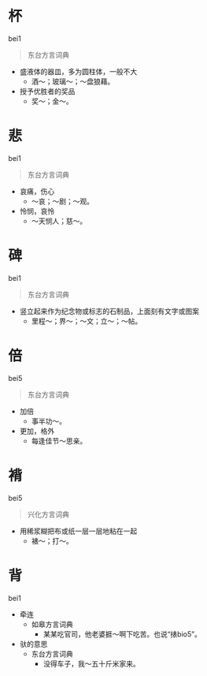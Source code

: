 # 杯
bei1
> 东台方言词典
- 盛液体的器皿，多为圆柱体，一般不大
  - 酒～；玻璃～；～盘狼藉。
- 授予优胜者的奖品
  - 奖～；金～。

# 悲
bei1
> 东台方言词典
- 哀痛，伤心
  - ～哀；～剧；～观。
- 怜悯，哀怜
  - ～天悯人；慈～。

# 碑
bei1
> 东台方言词典
- 竖立起来作为纪念物或标志的石制品，上面刻有文字或图案
  - 里程～；界～；～文；立～；～帖。

# 倍
bei5
> 东台方言词典
- 加倍
  - 事半功～。
- 更加，格外
  - 每逢佳节～思亲。

# 褙
bei5
> 兴化方言词典
- 用稀浆糊把布或纸一层一层地粘在一起
  - 裱～；打～。

# 背
bei1
+ 牵连
  * 如皋方言词典
    - 某某吃官司，他老婆捱～啊下吃苦。也说“㧼bio5”。
+ 驮的意思
  * 东台方言词典
    - 没得车子，我～五十斤米家来。
